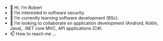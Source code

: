 - 👋 Hi, I’m Robert
- 👀 I’m interested in software security.
- 🌱 I’m currently learning software development (BSc).
- 💞️ I’m looking to collaborate on application development (Android, Kotlin, Java), .NET core MVC, API applications (C#).
- 📫 How to reach me ...

<!---
robertmeli-99/robertmeli-99 is a ✨ special ✨ repository because its `README.md` (this file) appears on your GitHub profile.
You can click the Preview link to take a look at your changes.
--->
